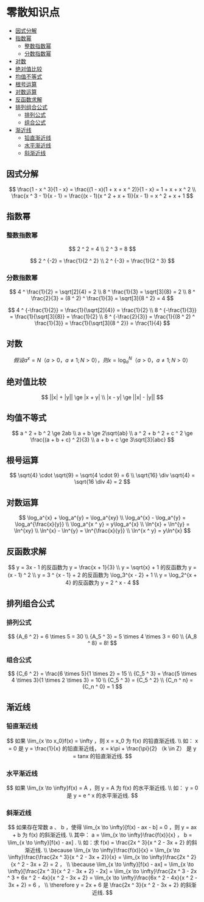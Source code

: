 # 零散知识点

* [因式分解](#因式分解)
* [指数幂](#指数幂)
  * [整数指数幂](#整数指数幂)
  * [分数指数幂](#分数指数幂)
* [对数](#对数)
* [绝对值比较](#绝对值比较)
* [均值不等式](#均值不等式)
* [根号运算](#根号运算)
* [对数运算](#对数运算)
* [反函数求解](#反函数求解)
* [排列组合公式](#排列组合公式)
  * [排列公式](#排列公式)
  * [组合公式](#组合公式)
* [渐近线](#渐近线)
  * [铅直渐近线](#铅直渐近线)
  * [水平渐近线](#水平渐近线)
  * [斜渐近线](#斜渐近线)



## 因式分解

$$
\frac{1 - x ^ 3}{1 - x} = \frac{(1 - x)(1 + x + x ^ 2)}{1 - x} = 1 + x + x ^ 2
\\
\frac{x ^ 3 - 1}{x - 1} = \frac{(x - 1)(x ^ 2 + x + 1)}{x - 1} = x ^ 2 + x + 1
$$

## 指数幂

### 整数指数幂

$$
2 ^ 2 = 4
\\
2 ^ 3 = 8
$$

$$
2 ^ {-2} = \frac{1}{2 ^ 2}
\\
2 ^ {-3} = \frac{1}{2 ^ 3}
$$

### 分数指数幂

$$
4 ^ \frac{1}{2} = \sqrt[2]{4} = 2
\\
8 ^ \frac{1}{3} = \sqrt[3]{8} = 2
\\
8 ^ \frac{2}{3} = (8 ^ 2) ^ \frac{1}{3} = \sqrt[3]{8 ^ 2} = 4
$$

$$
4 ^ {-\frac{1}{2}} = \frac{1}{\sqrt[2]{4}} = \frac{1}{2}
\\
8 ^ {-\frac{1}{3}} = \frac{1}{\sqrt[3]{8}} = \frac{1}{2}
\\
8 ^ {-\frac{2}{3}} = \frac{1}{(8 ^ 2) ^ \frac{1}{3}} = \frac{1}{\sqrt[3]{8 ^ 2}} = \frac{1}{4}
$$

## 对数

$$
假设 a ^ x = N（a > 0 ， a \neq 1 ; N > 0） ， 则 x = \log_a^{N} （a > 0 ， a \neq 1 ; N > 0）
$$

## 绝对值比较

$$
||x| + |y|| \ge |x + y|
\\
|x - y| \ge ||x| - |y||
$$

## 均值不等式

$$
a ^ 2 + b ^ 2 \ge 2ab
\\
a + b \ge 2\sqrt{ab}
\\
a ^ 2 + b ^ 2 + c ^ 2 \ge \frac{(a + b + c) ^ 2}{3}
\\
a + b + c \ge 3\sqrt[3]{abc}
$$

## 根号运算

$$
\sqrt{4} \cdot \sqrt{9} = \sqrt{4 \cdot 9} = 6
\\
\sqrt{16} \div \sqrt{4} = \sqrt{16 \div 4} = 2
$$

## 对数运算

$$
\log_a^{x} + \log_a^{y} = \log_a^{xy}
\\
\log_a^{x} - \log_a^{y} = \log_a^{\frac{x}{y}}
\\
\log_a^{x ^ y} = y\log_a^{x}
\\
\ln^{x} + \ln^{y} = \ln^{xy}
\\
\ln^{x} - \ln^{y} = \ln^{\frac{x}{y}}
\\
\ln^{x ^ y} = y\ln^{x}
$$

## 反函数求解

$$
y = 3x - 1 的反函数为 y = \frac{x + 1}{3}
\\
y = \sqrt{x} + 1 的反函数为 y = (x - 1) ^ 2
\\
y = 3 ^ {x - 1} + 2 的反函数为 \log_3^{x - 2} + 1
\\
y = \log_2^{x + 4} 的反函数为 y = 2 ^ x - 4
$$

## 排列组合公式

### 排列公式

$$
{A_6 ^ 2} = 6 \times 5 = 30
\\
{A_5 ^ 3} = 5 \times 4 \times 3 = 60
\\
{A_8 ^ 8} = 8!
$$

### 组合公式

$$
{C_6 ^ 2} = \frac{6 \times 5}{1 \times 2} = 15
\\
{C_5 ^ 3} = \frac{5 \times 4 \times 3}{1 \times 2 \times 3} = 10
\\
{C_5 ^ 3} = {C_5 ^ 2}
\\
{C_n ^ n} = {C_n ^ 0} = 1
$$

## 渐近线

### 铅直渐近线

$$
如果 \lim_{x \to x_0}f(x) = \infty ，则 x = x_0 为 f(x) 的铅直渐近线.
\\
如： x = 0 是 y = \frac{1}{x} 的铅直渐近线， x = k\pi + \frac{\pi}{2} （k \in Z） 是 y = tanx 的铅直渐近线.
$$

### 水平渐近线

$$
如果 \lim_{x \to \infty}f(x) = A ，则 y = A 为 f(x) 的水平渐近线.
\\
如： y = 0 是 y = e ^ x 的水平渐近线.
$$

### 斜渐近线

$$
如果存在常数 a 、 b ，使得 \lim_{x \to \infty}[f(x) - ax - b] = 0 ，则 y = ax + b 为 f(x) 的斜渐近线.
\\
其中： a = \lim_{x \to \infty}\frac{f(x)}{x} ， b = \lim_{x \to \infty}[f(x) - ax] .
\\
如：求 f(x) = \frac{2x ^ 3}{x ^ 2 - 3x + 2} 的斜渐近线.
\\
\because \lim_{x \to \infty}\frac{f(x)}{x} = \lim_{x \to \infty}\frac{\frac{2x ^ 3}{x ^ 2 - 3x + 2}}{x} = \lim_{x \to \infty}\frac{2x ^ 2}{x ^ 2 - 3x + 2} = 2 ，
\\
\because \lim_{x \to \infty}[f(x) - ax] = \lim_{x \to \infty}[\frac{2x ^ 3}{x ^ 2 - 3x + 2} - 2x] = \lim_{x \to \infty}\frac{2x ^ 3 - 2x ^ 3 + 6x ^ 2 - 4x}{x ^ 2 - 3x + 2} = \lim_{x \to \infty}\frac{6x ^ 2 - 4x}{x ^ 2 - 3x + 2} = 6 ，
\\
\therefore y = 2x + 6 是 \frac{2x ^ 3}{x ^ 2 - 3x + 2} 的斜渐近线.
$$



